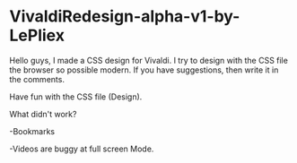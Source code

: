 # VivaldiRedesign-alpha-v1-by-LePliex
Hello guys, I made a CSS design for Vivaldi. I try to design with the CSS file the browser so possible modern. If you have suggestions, then write it in the comments.

Have fun with the CSS file (Design).

What didn't work?
 
-Bookmarks

-Videos are buggy at full screen Mode.
